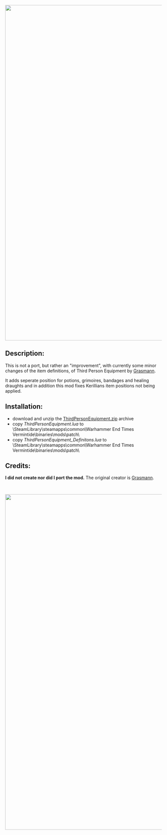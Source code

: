 <p align="center">
  <img src="../../../assets/banner-top.png" width="1080">
</p>

## Description:
This is not a port, but rather an "improvement", with currently some minor changes of the item definitions, of Third Person Equipment by [Grasmann](https://www.nexusmods.com/vermintide/mods/3).

It adds seperate position for potions, grimoires, bandages and healing draughts and in addition this mod fixes Kerillians item positions not being applied.

## Installation:
- download and unzip the [ThirdPersonEquipment.zip](../../../../releases/tag/ThirdPersonEquipment) archive
- copy *ThirdPersonEquipment.lua* to \SteamLibrary\steamapps\common\Warhammer End Times Vermintide\binaries\mods\patch\
- copy *ThirdPersonEquipment_Definitons.lua* to \SteamLibrary\steamapps\common\Warhammer End Times Vermintide\binaries\mods\patch\

## Credits:
**I did not create nor did I port the mod.** The original creator is [Grasmann](https://www.nexusmods.com/vermintide/mods/3).

<br/>

<p align="center">
  <img src="../../../assets/banner-buttom.png" width="1080">
</p>
